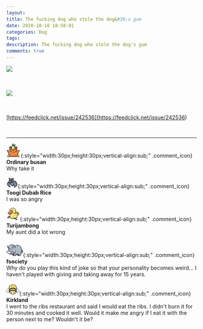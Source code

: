 ```yaml
---
layout: 
title: The fucking dog who stole the dog&#39;s gum
date: 2020-10-18 18:58:01
categories: Dog
tags: 
description: The fucking dog who stole the dog's gum
comments: true
---
```


![](https://blog.kakaocdn.net/dn/p2EHB/btqK2sLmFa9/xPbkGRpLo87y9XelS9Rmo1/img.jpg)

​

![](https://blog.kakaocdn.net/dn/qZUax/btqK03L5H30/wtkF2R0AJiOfwH7V6FvY41/img.jpg)

​

[https://feedclick.net/issue/242536](<https://feedclick.net/issue/242536>)

​

* * *

![comment](/assets/character/bird.png){:style="width:30px;height:30px;vertical-align:sub;" .comment_icon} **Ordinary busan**  
Why take it   
  
![comment](/assets/character/bat.png){:style="width:30px;height:30px;vertical-align:sub;" .comment_icon} **Toogi Dubab Rice**  
I was so angry   
  
![comment](/assets/character/duck.png){:style="width:30px;height:30px;vertical-align:sub;" .comment_icon} **Turijambong**  
My aunt did a lot wrong   
  
![comment](/assets/character/rino.png){:style="width:30px;height:30px;vertical-align:sub;" .comment_icon} **fsociety**  
Why do you play this kind of joke so that your personality becomes weird... I haven't played with giving and taking away for 15 years.   
  
![comment](/assets/character/bee.png){:style="width:30px;height:30px;vertical-align:sub;" .comment_icon} **Kirkland**  
I went to the ribs restaurant and said I would eat the ribs. I didn't burn it for 30 minutes and cooked it well. Would it make me angry if I eat it with the person next to me? Wouldn't it be?  
  

